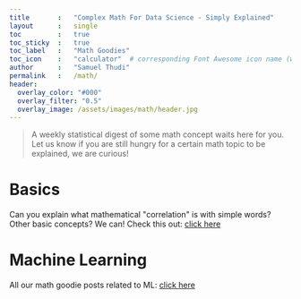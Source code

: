 ```yaml
---
title       :   "Complex Math For Data Science - Simply Explained"
layout      :   single
toc         :   true
toc_sticky  :   true
toc_label   :   "Math Goodies"
toc_icon    :   "calculator"  # corresponding Font Awesome icon name (without fa prefix)
author      :   "Samuel Thudi"
permalink   :   /math/
header: 
  overlay_color: "#000"
  overlay_filter: "0.5"
  overlay_image: /assets/images/math/header.jpg
---
```


> A weekly statistical digest of some math concept waits here for you. Let us know if you are still hungry for a certain
math topic to be explained, we are curious!

<h1>Basics</h1>
Can you explain what mathematical "correlation" is with simple words? Other basic concepts? 
We can! Check this out: <a href="/tags/math-basics/">click here</a>

<h1>Machine Learning</h1>
All our math goodie posts related to ML: <a href="/tags/math-ml/">click here</a>